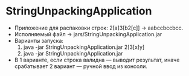 # StringUnpackingApplication

- Приложение для распаковки строк: 2[a]3[b2[c]] -> aabccbccbcc.
- Исполняемый файл -> jars/StringUnpackingApplication.jar
- Варианты запуска:
    1. java -jar StringUnpackingApplication.jar 2[3[x]y]
    2. java -jar StringUnpackingApplication.jar
- В 1 варианте, если строка валидна — выводит результат, иначе срабатывает 2 вариант — ручной ввод из консоли.
